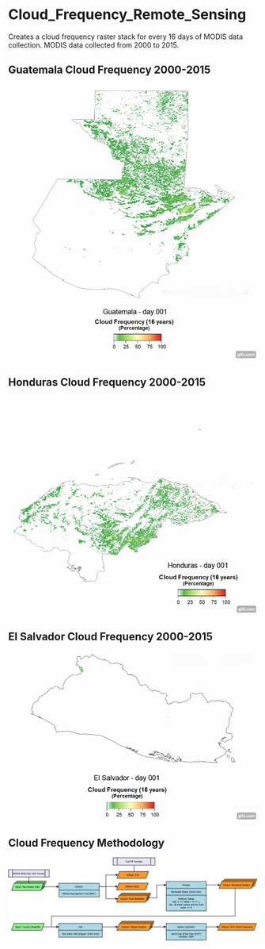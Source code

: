 # Cloud_Frequency_Remote_Sensing

Creates a cloud frequency raster stack for every 16 days of MODIS data collection. MODIS data collected from 2000 to 2015.

## Guatemala Cloud Frequency 2000-2015
[![Alt text for your video](https://github.com/geolime/Cloud_Frequency_Remote_Sensing/blob/master/guatemala.gif)](https://youtu.be/IL_lp7B6PCM)

## Honduras Cloud Frequency 2000-2015
[![Alt text for your video](https://github.com/geolime/Cloud_Frequency_Remote_Sensing/blob/master/honduras.gif)](https://youtu.be/DOcqOgCfHp0)

## El Salvador Cloud Frequency 2000-2015
[![Alt text for your video](https://github.com/geolime/Cloud_Frequency_Remote_Sensing/blob/master/el_salvador.gif)](https://youtu.be/jYICouXK9YQ)

## Cloud Frequency Methodology
![Alt text](https://github.com/geolime/Cloud_Frequency_Remote_Sensing/blob/master/Cloud_Frequency_Methodology.png)
